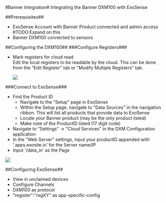 #Banner Integration#
Integrating the Banner DXM100 with ExoSense


##Prerequisites##
- ExoSense Account with Banner Product connected and admin access #TODO:Expand on this
- Banner DXM100 connected to sensors

##Configuring the DXM100##
###Configure Registers###
- Mark registers for cloud read\
    Edit the local registers to be readable by the cloud. This can be done from the "Edit Register" tab or "Modify Multiple Registers" tab.
    
    ![](../../assets/Banner/DXM100_002.png)


###Connect to ExoSense###

- Find the Product ID
    - Navigate to the "Setup" page in ExoSense
    - Within the Setup page, navigate to "Data Sources" in the navigation ribbon. This will list all products that provide data to ExoSense
    - Locate your Banner product (may be the only product listed)
    - Make note of the ProductID listed (17 digit code)
- Navigate to "Settings" -> "Cloud Services" in the DXM Configuration application
- In the "Web Server" settings, input your productID appended with '.apps.exosite.io' for the Server name/IP
- Input '/data_in' as the Page

![](../../assets/Banner/DXM100_001.png)


##Configuring ExoSense##
- View in unclaimed devices
- Configure Channels
- DXM100 as protocol
- "register":"regXY" as app-specific-config






